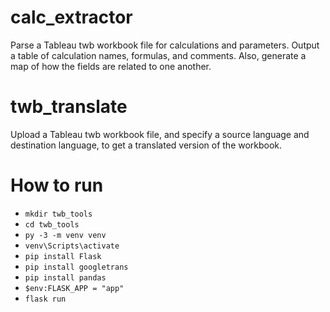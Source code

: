 # calc_extractor
Parse a Tableau twb workbook file for calculations and parameters. 
Output a table of calculation names, formulas, and comments.
Also, generate a map of how the fields are related to one another.
 
# twb_translate
Upload a Tableau twb workbook file, and specify a source language and destination language, to get a translated version of the workbook.

# How to run

- `mkdir twb_tools`
- `cd twb_tools`
- `py -3 -m venv venv`
- `venv\Scripts\activate`
- `pip install Flask`
- `pip install googletrans`
- `pip install pandas`
- `$env:FLASK_APP = "app"`
- `flask run`